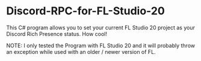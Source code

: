 # Discord-RPC-for-FL-Studio-20
This C# program allows you to set your current FL Studio 20 project as your Discord Rich Presence status. How cool! 

NOTE: I only tested the Program with FL Studio 20 and it will probably throw an exception while used with an older / newer version of FL.
